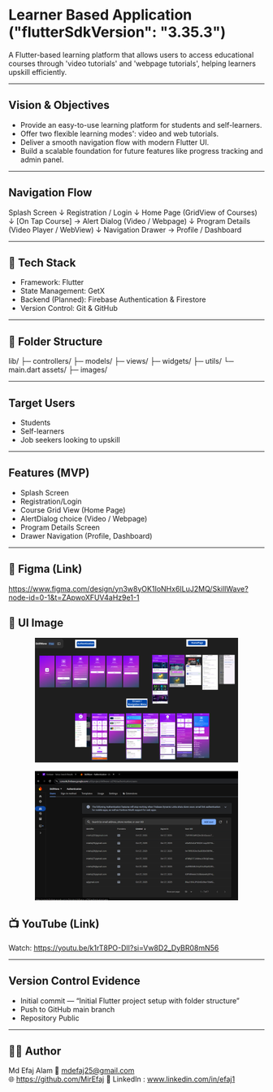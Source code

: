 #  Learner Based Application ("flutterSdkVersion": "3.35.3")

A Flutter-based learning platform that allows users to access educational courses through 'video tutorials' and 'webpage tutorials', helping learners upskill efficiently.

---

##  Vision & Objectives
- Provide an easy-to-use learning platform for students and self-learners.
- Offer two flexible learning modes': video and web tutorials.
- Deliver a smooth navigation flow with modern Flutter UI.
- Build a scalable foundation for future features like progress tracking and admin panel.

---

##  Navigation Flow

Splash Screen
↓
Registration / Login
↓
Home Page (GridView of Courses)
↓
[On Tap Course] → Alert Dialog (Video / Webpage)
↓
Program Details (Video Player / WebView)
↓
Navigation Drawer → Profile / Dashboard


---

## 🧰 Tech Stack
- Framework: Flutter
- State Management: GetX
- Backend (Planned): Firebase Authentication & Firestore
- Version Control: Git & GitHub

---

## 📂 Folder Structure

lib/
├─ controllers/
├─ models/
├─ views/
├─ widgets/
├─ utils/
└─ main.dart
assets/
├─ images/


---

##  Target Users
- Students
- Self-learners
- Job seekers looking to upskill

---

##  Features (MVP)
- Splash Screen
- Registration/Login
- Course Grid View (Home Page)
- AlertDialog choice (Video / Webpage)
- Program Details Screen
- Drawer Navigation (Profile, Dashboard)

---

## 🎨 Figma (Link)

https://www.figma.com/design/yn3w8yOK1IoNHx6ILuJ2MQ/SkillWave?node-id=0-1&t=ZApwoXFUV4aHz9e1-1

## 📸 UI Image
<p align="center">
  <img src="assets/images/ui_preview.png" alt="App UI Preview" width="400"/>
</p>

<p align="center">
  <img src="assets/images/img.png" alt="Firebase Auth" width="400"/>
</p>


## 📺 YouTube (Link)
Watch:  https://youtu.be/k1rT8PO-DlI?si=Vw8D2_DyBR08mN56

---

##  Version Control Evidence
-  Initial commit — “Initial Flutter project setup with folder structure”
-  Push to GitHub main branch
-  Repository Public

---

## 🧑‍💻 Author
 Md Efaj Alam 
📧 mdefaj25@gmail.com  
🌐 https://github.com/MirEfaj
🔗 LinkedIn : www.linkedin.com/in/efaj1

